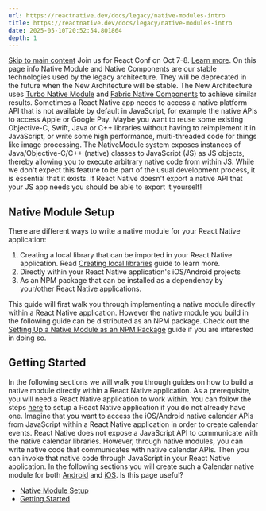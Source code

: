 ```yaml
---
url: https://reactnative.dev/docs/legacy/native-modules-intro
title: https://reactnative.dev/docs/legacy/native-modules-intro
date: 2025-05-10T20:52:54.801864
depth: 1
---
```


[Skip to main content](https://reactnative.dev/docs/legacy/native-modules-intro#__docusaurus_skipToContent_fallback)
Join us for React Conf on Oct 7-8. [Learn more](https://conf.react.dev).
On this page
info
Native Module and Native Components are our stable technologies used by the legacy architecture. They will be deprecated in the future when the New Architecture will be stable. The New Architecture uses [Turbo Native Module](https://github.com/reactwg/react-native-new-architecture/blob/main/docs/turbo-modules.md) and [Fabric Native Components](https://github.com/reactwg/react-native-new-architecture/blob/main/docs/fabric-native-components.md) to achieve similar results.
Sometimes a React Native app needs to access a native platform API that is not available by default in JavaScript, for example the native APIs to access Apple or Google Pay. Maybe you want to reuse some existing Objective-C, Swift, Java or C++ libraries without having to reimplement it in JavaScript, or write some high performance, multi-threaded code for things like image processing.
The NativeModule system exposes instances of Java/Objective-C/C++ (native) classes to JavaScript (JS) as JS objects, thereby allowing you to execute arbitrary native code from within JS. While we don't expect this feature to be part of the usual development process, it is essential that it exists. If React Native doesn't export a native API that your JS app needs you should be able to export it yourself!
## Native Module Setup[​](https://reactnative.dev/docs/legacy/native-modules-intro#native-module-setup "Direct link to Native Module Setup")
There are different ways to write a native module for your React Native application:
  1. Creating a local library that can be imported in your React Native application. Read [Creating local libraries](https://reactnative.dev/docs/legacy/local-library-setup) guide to learn more.
  2. Directly within your React Native application's iOS/Android projects
  3. As an NPM package that can be installed as a dependency by your/other React Native applications.


This guide will first walk you through implementing a native module directly within a React Native application. However the native module you build in the following guide can be distributed as an NPM package. Check out the [Setting Up a Native Module as an NPM Package](https://reactnative.dev/docs/legacy/native-modules-setup) guide if you are interested in doing so.
## Getting Started[​](https://reactnative.dev/docs/legacy/native-modules-intro#getting-started "Direct link to Getting Started")
In the following sections we will walk you through guides on how to build a native module directly within a React Native application. As a prerequisite, you will need a React Native application to work within. You can follow the steps [here](https://reactnative.dev/docs/getting-started) to setup a React Native application if you do not already have one.
Imagine that you want to access the iOS/Android native calendar APIs from JavaScript within a React Native application in order to create calendar events. React Native does not expose a JavaScript API to communicate with the native calendar libraries. However, through native modules, you can write native code that communicates with native calendar APIs. Then you can invoke that native code through JavaScript in your React Native application.
In the following sections you will create such a Calendar native module for both [Android](https://reactnative.dev/docs/legacy/native-modules-android) and [iOS](https://reactnative.dev/docs/legacy/native-modules-ios).
Is this page useful?
  * [Native Module Setup](https://reactnative.dev/docs/legacy/native-modules-intro#native-module-setup)
  * [Getting Started](https://reactnative.dev/docs/legacy/native-modules-intro#getting-started)



